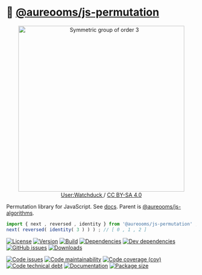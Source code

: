 :seat: [@aureooms/js-permutation](https://make-github-pseudonymous-again.github.io/js-permutation)
==

<p align="center">
<a href="https://commons.wikimedia.org/wiki/File:Symmetric_group_3;_Cayley_table;_matrices.svg">
<img alt="Symmetric group of order 3" src="https://upload.wikimedia.org/wikipedia/commons/e/e0/Symmetric_group_3;_Cayley_table;_matrices.svg" width="440">
</a><br/>
<a href="https://en.wikipedia.org/wiki/User:Watchduck">
User:Watchduck
</a>
/
<a href="https://creativecommons.org/licenses/by-sa/4.0">CC BY-SA 4.0</a>
</p>

Permutation library for JavaScript.
See [docs](https://make-github-pseudonymous-again.github.io/js-permutation).
Parent is [@aureooms/js-algorithms](https://github.com/aureooms/js-algorithms).

```js
import { next , reversed , identity } from '@aureooms/js-permutation' ;
next( reversed( identity( 3 ) ) ) ; // [ 0 , 1 , 2 ]
```

[![License](https://img.shields.io/github/license/aureooms/js-permutation.svg)](https://raw.githubusercontent.com/aureooms/js-permutation/main/LICENSE)
[![Version](https://img.shields.io/npm/v/@aureooms/js-permutation.svg)](https://www.npmjs.org/package/@aureooms/js-permutation)
[![Build](https://img.shields.io/travis/aureooms/js-permutation/main.svg)](https://travis-ci.org/aureooms/js-permutation/branches)
[![Dependencies](https://img.shields.io/david/aureooms/js-permutation.svg)](https://david-dm.org/aureooms/js-permutation)
[![Dev dependencies](https://img.shields.io/david/dev/aureooms/js-permutation.svg)](https://david-dm.org/aureooms/js-permutation?type=dev)
[![GitHub issues](https://img.shields.io/github/issues/aureooms/js-permutation.svg)](https://github.com/aureooms/js-permutation/issues)
[![Downloads](https://img.shields.io/npm/dm/@aureooms/js-permutation.svg)](https://www.npmjs.org/package/@aureooms/js-permutation)

[![Code issues](https://img.shields.io/codeclimate/issues/aureooms/js-permutation.svg)](https://codeclimate.com/github/aureooms/js-permutation/issues)
[![Code maintainability](https://img.shields.io/codeclimate/maintainability/aureooms/js-permutation.svg)](https://codeclimate.com/github/aureooms/js-permutation/trends/churn)
[![Code coverage (cov)](https://img.shields.io/codecov/c/gh/aureooms/js-permutation/main.svg)](https://codecov.io/gh/aureooms/js-permutation)
[![Code technical debt](https://img.shields.io/codeclimate/tech-debt/aureooms/js-permutation.svg)](https://codeclimate.com/github/aureooms/js-permutation/trends/technical_debt)
[![Documentation](https://make-github-pseudonymous-again.github.io/js-permutation/badge.svg)](https://make-github-pseudonymous-again.github.io/js-permutation/source.html)
[![Package size](https://img.shields.io/bundlephobia/minzip/@aureooms/js-permutation)](https://bundlephobia.com/result?p=@aureooms/js-permutation)
